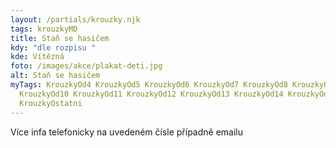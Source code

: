 ```yaml
---
layout: /partials/krouzky.njk
tags: krouzkyMD
title: Staň se hasičem
kdy: "dle rozpisu "
kde: Vítězná
foto: /images/akce/plakat-deti.jpg
alt: Staň se hasičem
myTags: KrouzkyOd4 KrouzkyOd5 KrouzkyOd6 KrouzkyOd7 KrouzkyOd8 KrouzkyOd9
  KrouzkyOd10 KrouzkyOd11 KrouzkyOd12 KrouzkyOd13 KrouzkyOd14 KrouzkyOd15
  KrouzkyOstatni
---
```

V﻿íce infa telefonicky na uvedeném čísle případně emailu